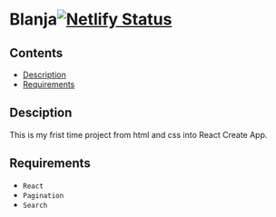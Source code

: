# Blanja[![Netlify Status](https://api.netlify.com/api/v1/badges/ba20e6b4-9d5a-4ca8-beeb-fceb94907f3a/deploy-status)](https://app.netlify.com/sites/quirky-nightingale-afb662/deploys)
## Contents

- [Description](#description)
- [Requirements](#requirements)
<!-- - [Instalation](#instalation) -->
<!-- - [Screenshot](#screenshot) -->

## Desciption

This is my frist time project from html and css into React Create App. 

## Requirements

- `React`
- `Pagination`
- `Search`
